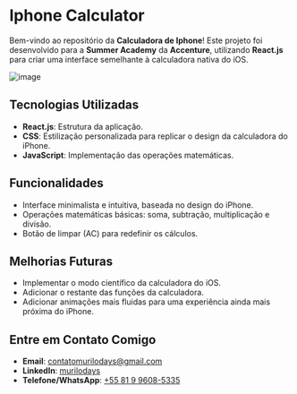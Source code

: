 # Iphone Calculator

Bem-vindo ao repositório da **Calculadora de Iphone**! Este projeto foi desenvolvido para a **Summer Academy** da **Accenture**, utilizando **React.js** para criar uma interface semelhante à calculadora nativa do iOS.

![image](https://github.com/user-attachments/assets/367d40ab-bf0f-4ef2-98f3-18e99bd1a6e1)

## Tecnologias Utilizadas

- **React.js**: Estrutura da aplicação.
- **CSS**: Estilização personalizada para replicar o design da calculadora do iPhone.
- **JavaScript**: Implementação das operações matemáticas.

## Funcionalidades

- Interface minimalista e intuitiva, baseada no design do iPhone.
- Operações matemáticas básicas: soma, subtração, multiplicação e divisão.
- Botão de limpar (AC) para redefinir os cálculos.

## Melhorias Futuras

- Implementar o modo científico da calculadora do iOS.
- Adicionar o restante das funções da calculadora.
- Adicionar animações mais fluidas para uma experiência ainda mais próxima do iPhone.

## Entre em Contato Comigo

- **Email**: contatomurilodays@gmail.com  
- **LinkedIn**: <a href="https://www.linkedin.com/in/murilodays/"> murilodays </a>
- **Telefone/WhatsApp**: <a href="https://wa.me/message/ONXRU2RSDSNEE1"> +55 81 9 9608-5335 </a>
